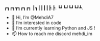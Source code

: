 ┏┓┏┓┳┓┏┓┏┓
┃┓┃┃┃┃┣.┣.
┗┛┗┛┗┛┗┛┻.

- 👋 Hi, I’m @MehdiA7
- 👀 I’m interested in code
- 🌱 I’m currently learning Python and JS !
- 📫 How to reach me discord mehdi_im

<!---
MehdiA7/MehdiA7 is a ✨ special ✨ repository because its `README.md` (this file) appears on your GitHub profile.
You can click the Preview link to take a look at your changes.
--->
